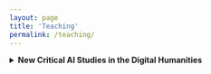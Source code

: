 ```yaml
---
layout: page
title: 'Teaching'
permalink: /teaching/
---
```


<details>
  <summary><strong>New Critical AI Studies in the Digital Humanities</strong></summary>

  <div style="overflow: auto;">
    

    <p>Text is everywhere around us. It is embedded in government and corporate reports. Text fills the pages of newspapers, shapes emails, and makes up the content of blog entries. Text is not only a product of human communication and expression, but is also increasingly generated by Artificial Intelligence (AI). Certainly, computational techniques for engaging text serve researchers well in our increasingly text producing world.</p>
    
    <img src="/images/KG.png" alt="My Picture" width="300" style="float: left; margin: 0 15px 15px 0;">
    
    <p>This course explores how we create meaning from textual data, situating course themes within the evolving fields of critical AI studies and the digital humanities. In doing so, it combines two mechanisms into a method of critical inquiry: (a) the use of generative AI for text analysis and (b) the representation of text data as knowledge graphs that capture relationships between concepts, cultural context, and relevant metadata.</p>

    <p>Why are these mechanisms important? AI offers new opportunities for the computational analysis of text. Today, researchers can simply prompt large language models (LLMs) to generate narrative summaries or the code needed for an analysis. However, this process is not clearly explainable, and researchers risk generating responses that lack critical insight into the underlying data. Knowledge graphs, on the other hand, have long provided a means to store and represent nuanced information. Paired with LLMs, they add explainability to generative responses by linking them to a representation of the original data. This approach not only allows researchers to trace generative responses back to their sources, but can also be used to enrich generative responses with the nuanced context of a knowledge graph.</p>

    <p>When both mechanisms are within a researcher’s grasp (LLMs and knowledge graphs), AI offers a new, critical process through which we can produce knowledge.</p>
  </div>
</details>
